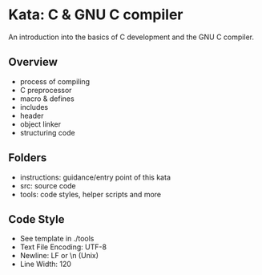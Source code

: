 Kata: C & GNU C compiler
========================

An introduction into the basics of C development and the GNU C compiler.


Overview
--------

* process of compiling
* C preprocessor
* macro & defines
* includes
* header
* object linker
* structuring code


Folders
-------

* instructions: guidance/entry point of this kata
* src: source code
* tools: code styles, helper scripts and more


Code Style
----------

* See template in ./tools
* Text File Encoding: UTF-8
* Newline: LF or \n (Unix)
* Line Width: 120
